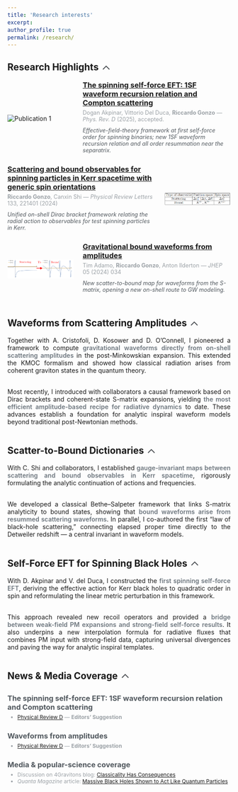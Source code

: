 ```yaml
---
title: 'Research interests'
excerpt:
author_profile: true
permalink: /research/
---
```


## <span style="display: flex; align-items: center;">Research Highlights <span onclick="toggleVisibility('highlights')" style="cursor: pointer; display: inline-block; vertical-align: middle; margin-left: 5px;"><svg id="arrow-highlights" style="display: inline-block; transform: rotate(0deg); transition: transform 0.5s; vertical-align: middle; transform-origin: center; fill: #4A4E52;" xmlns="http://www.w3.org/2000/svg" height="24" viewBox="0 0 24 24" width="24"><path d="M18.59 16.41L20 15l-8-8-8 8 1.41 1.41L12 9.83z"/></svg></span></span>
<div id="highlights" style="max-height: 2000px; overflow: hidden; transition: max-height 0.5s ease-out;">

  <!-- Publication 1 -->
  <div style="display: flex; align-items: center; margin-bottom: 20px;">
    <img src="/images/PRD_1SF_spinning.png" alt="Publication 1" style="width: 150px; height: auto; margin-right: 20px;">
    <div style="flex: 1; display: flex; flex-direction: column; justify-content: center;">
      <h3 style="margin: 0;"><a href="https://arxiv.org/abs/2504.02025" target="_blank">The spinning self-force EFT: 1SF waveform recursion relation and Compton scattering</a></h3>
      <p style="font-size: 0.9em; margin: 5px 0;color:#9BA1A6">Dogan Akpinar, Vittorio Del Duca, <b>Riccardo Gonzo</b> — <i>Phys. Rev. D</i> (2025), accepted.</p>
      <p style="font-size: 0.9em; margin: 5px 0;color:#51585e"><i>Effective-field-theory framework at first self-force order for spinning binaries; new 1SF waveform recursion relation and all order resummation near the separatrix.</i></p>
    </div>
  </div>

  <!-- Publication 2 -->
  <div style="display: flex; align-items: center; margin-bottom: 20px;">
    <div style="flex: 1; display: flex; flex-direction: column; justify-content: center;">
      <h3 style="margin: 0;"><a href="https://doi.org/10.1103/PhysRevLett.133.221401" target="_blank">Scattering and bound observables for spinning particles in Kerr spacetime with generic spin orientations</a></h3>
      <p style="font-size: 0.9em; margin: 5px 0;color:#9BA1A6"><b>Riccardo Gonzo</b>, Canxin Shi — <i>Physical Review Letters</i> 133, 221401 (2024)</p>
      <p style="font-size: 0.9em; margin: 5px 0;color:#51585e"><i>Unified on-shell Dirac bracket framework relating the radial action to observables for test spinning particles in Kerr.</i></p>
    </div>
    <img src="/images/PRL_scattering_bound.png" alt="Publication 2" style="width: 150px; height: auto; margin-left: 20px;">
  </div>

  <!-- Publication 3 -->
  <div style="display: flex; align-items: center; margin-bottom: 20px;">
    <img src="/images/JHEP_bound_waveforms.png" alt="Publication 3" style="width: 150px; height: auto; margin-right: 20px;">
    <div style="flex: 1; display: flex; flex-direction: column; justify-content: center;">
      <h3 style="margin: 0;"><a href="https://doi.org/10.1007/JHEP05(2024)034" target="_blank">Gravitational bound waveforms from amplitudes</a></h3>
      <p style="font-size: 0.9em; margin: 5px 0;color:#9BA1A6">Tim Adamo, <b>Riccardo Gonzo</b>, Anton Ilderton — <i>JHEP</i> 05 (2024) 034</p>
      <p style="font-size: 0.9em; margin: 5px 0;color:#51585e"><i> New scatter-to-bound map for waveforms from the S-matrix, opening a new on-shell route to GW modeling.</i></p>
    </div>
  </div>

</div>

## <span style="display: flex; align-items: center;">Waveforms from Scattering Amplitudes <span onclick="toggleVisibility('waveforms')" style="cursor: pointer; display: inline-block; vertical-align: middle; margin-left: 5px;"><svg id="arrow-waveforms" style="display: inline-block; transform: rotate(0deg); transition: transform 0.5s; vertical-align: middle; transform-origin: center; fill: #4A4E52;" xmlns="http://www.w3.org/2000/svg" height="24" viewBox="0 0 24 24" width="24"><path d="M18.59 16.41L20 15l-8-8-8 8 1.41 1.41L12 9.83z"/></svg></span></span>
<div id="waveforms" style="max-height: 1000px; overflow: hidden; transition: max-height 0.5s ease-out; text-align: justify;">
  Together with A. Cristofoli, D. Kosower and D. O’Connell, I pioneered a framework to compute <span style="color:#6c757d;font-weight:600;">gravitational waveforms directly from on-shell scattering amplitudes</span> in the post-Minkowskian expansion. This extended the KMOC formalism and showed how classical radiation arises from coherent graviton states in the quantum theory. <br><br>

  Most recently, I introduced with collaborators a causal framework based on Dirac brackets and coherent-state S-matrix expansions, yielding <span style="color:#6c757d;font-weight:600;">the most efficient amplitude-based recipe for radiative dynamics</span> to date. These advances establish a foundation for analytic inspiral waveform models beyond traditional post-Newtonian methods.
</div>

## <span style="display: flex; align-items: center;">Scatter-to-Bound Dictionaries <span onclick="toggleVisibility('dictionary')" style="cursor: pointer; display: inline-block; vertical-align: middle; margin-left: 5px;"><svg id="arrow-dictionary" style="display: inline-block; transform: rotate(0deg); transition: transform 0.5s; vertical-align: middle; transform-origin: center; fill: #4A4E52;" xmlns="http://www.w3.org/2000/svg" height="24" viewBox="0 0 24 24" width="24"><path d="M18.59 16.41L20 15l-8-8-8 8 1.41 1.41L12 9.83z"/></svg></span></span>
<div id="dictionary" style="max-height: 1000px; overflow: hidden; transition: max-height 0.5s ease-out; text-align: justify;">
  With C. Shi and collaborators, I established <span style="color:#6c757d;font-weight:600;">gauge-invariant maps between scattering and bound observables in Kerr spacetime</span>, rigorously formulating the analytic continuation of actions and frequencies. <br><br>

  We developed a classical Bethe–Salpeter framework that links S-matrix analyticity to bound states, showing that <span style="color:#6c757d;font-weight:600;">bound waveforms arise from resummed scattering waveforms</span>. In parallel, I co-authored the first “law of black-hole scattering,” connecting elapsed proper time directly to the Detweiler redshift — a central invariant in waveform models.
</div>

## <span style="display: flex; align-items: center;">Self-Force EFT for Spinning Black Holes <span onclick="toggleVisibility('selforce')" style="cursor: pointer; display: inline-block; vertical-align: middle; margin-left: 5px;"><svg id="arrow-selforce" style="display: inline-block; transform: rotate(0deg); transition: transform 0.5s; vertical-align: middle; transform-origin: center; fill: #4A4E52;" xmlns="http://www.w3.org/2000/svg" height="24" viewBox="0 0 24 24" width="24"><path d="M18.59 16.41L20 15l-8-8-8 8 1.41 1.41L12 9.83z"/></svg></span></span>
<div id="selforce" style="max-height: 1000px; overflow: hidden; transition: max-height 0.5s ease-out; text-align: justify;">
  With D. Akpinar and V. del Duca, I constructed the <span style="color:#6c757d;font-weight:600;">first spinning self-force EFT</span>, deriving the effective action for Kerr black holes to quadratic order in spin and reformulating the linear metric perturbation in this framework. <br><br>

  This approach revealed new recoil operators and provided a <span style="color:#6c757d;font-weight:600;">bridge between weak-field PM expansions and strong-field self-force results</span>. It also underpins a new interpolation formula for radiative fluxes that combines PM input with strong-field data, capturing universal divergences and paving the way for analytic inspiral templates.
</div>


## <span style="display: flex; align-items: center;">News & Media Coverage <span onclick="toggleVisibility('news')" style="cursor: pointer; display: inline-block; vertical-align: middle; margin-left: 5px;"><svg id="arrow-news" style="display: inline-block; transform: rotate(0deg); transition: transform 1s; vertical-align: middle; transform-origin: center; fill: #4A4E52;" xmlns="http://www.w3.org/2000/svg" height="24" viewBox="0 0 24 24" width="24"><path d="M18.59 16.41L20 15l-8-8-8 8 1.41 1.41L12 9.83z"/></svg></span></span>
<div id="news" style="max-height: 2000px; overflow: hidden; transition: max-height 0.5s ease-out;">
  <div style="margin-bottom: 10px;"></div>

  <!-- 1SF SPINNING — PRD Editors' Suggestion -->
  <div style="display: flex; align-items: center; margin-bottom: 20px;">
    <div style="flex: 1; display: flex; flex-direction: column; justify-content: center;">
      <h3 style="margin: 0;color:#51585e">The spinning self-force EFT: 1SF waveform recursion relation and Compton scattering</h3>
      <ul style="font-size: 0.95em; margin: 5px 0;color:#51585e;text-align:justify">
        <li style="font-size: 0.9em; color: #9BA1A6;">
          <a href="https://doi.org/10.1103/PhysRevD" target="_blank">Physical Review D</a> — <strong>Editors’ Suggestion</strong>
        </li>
      </ul>
    </div>
  </div>

  <!-- WAVEFORMS FROM AMPLITUDES — PRD Editors' Suggestion -->
  <div style="display: flex; align-items: center; margin-bottom: 20px;">
    <div style="flex: 1; display: flex; flex-direction: column; justify-content: center;">
      <h3 style="margin: 0;color:#51585e">Waveforms from amplitudes</h3>
      <ul style="font-size: 0.95em; margin: 5px 0;color:#51585e;text-align:justify">
        <li style="font-size: 0.9em; color: #9BA1A6;">
          <a href="https://doi.org/10.1103/PhysRevD.106.056007" target="_blank">Physical Review D</a> — <strong>Editors’ Suggestion</strong>
        </li>
      </ul>
    </div>
  </div>

  <!-- MEDIA COVERAGE — 4Gravitons & Quanta -->
  <div style="display: flex; align-items: center; margin-bottom: 20px;">
    <div style="flex: 1; display: flex; flex-direction: column; justify-content: center;">
      <h3 style="margin: 0;color:#51585e">Media & popular-science coverage</h3>
      <ul style="font-size: 0.95em; margin: 5px 0;color:#51585e;text-align:justify">
        <li style="font-size: 0.9em; color: #9BA1A6;">
          Discussion on 4Gravitons blog: <a href="https://4gravitons.com/2021/12/31/classicality-has-consequences/" target="_blank">Classicality Has Consequences</a>
        </li>
        <li style="font-size: 0.9em; color: #9BA1A6;">
          <em>Quanta Magazine</em> article: <a href="http://www.quantamagazine.org/massive-black-holes-shown-to-act-like-quantum-particles-20220329/" target="_blank">Massive Black Holes Shown to Act Like Quantum Particles</a>
        </li>
      </ul>
    </div>
  </div>
</div>


<script>
  function toggleVisibility(id) {
    var element = document.getElementById(id);
    var arrow = document.getElementById('arrow-' + id);
    if (element.style.maxHeight === "2000px") {
      element.style.maxHeight = "0px";
      arrow.style.transform = "rotate(180deg)";
    } else {
      element.style.maxHeight = "2000px";
      arrow.style.transform = "rotate(0deg)";
    }
  }
</script>

